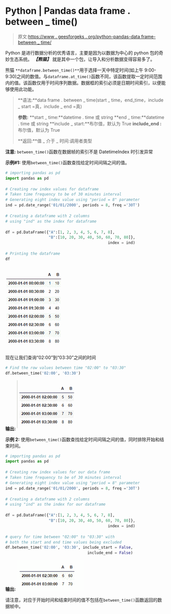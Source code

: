 # Python | Pandas data frame . between _ time()

> 原文:[https://www . geesforgeks . org/python-pandas-data frame-between _ time/](https://www.geeksforgeeks.org/python-pandas-dataframe-between_time/)

Python 是进行数据分析的优秀语言，主要是因为以数据为中心的 python 包的奇妙生态系统。 ***【熊猫】*** 就是其中一个包，让导入和分析数据变得容易多了。

熊猫 `**dataframe.between_time()**`用于选择一天中特定时间(如上午 9:00-9:30)之间的数值。与`dataframe.at_time()`函数不同，该函数提取一定时间范围内的值。该函数仅用于时间序列数据。数据框的索引必须是日期时间索引，以便能够使用此功能。

> **语法:**data frame . between _ time(start _ time，end_time，include _ start =真，include _ end =真)
> 
> **参数:**
> **start _ time:**datetime . time 或 string
> **end _ time:**datetime . time 或 string
> **include _ start:**布尔值，默认为 True
> **include_end :** 布尔值，默认为 True
> 
> **返回:**值 _ 介于 _ 时间:调用者类型

**注意:** `between_time()`函数在数据帧的索引不是 DatetimeIndex 时引发异常

**示例#1:** 使用`between_time()`函数查找给定时间间隔之间的值。

```py
# importing pandas as pd
import pandas as pd

# Creating row index values for dataframe
# Taken time frequency to be of 30 minutes interval
# Generating eight index value using "period = 8" parameter
ind = pd.date_range('01/01/2000', periods = 8, freq ='30T')

# Creating a dataframe with 2 columns
# using "ind" as the index for dataframe

df = pd.DataFrame({"A":[1, 2, 3, 4, 5, 6, 7, 8],
                   "B":[10, 20, 30, 40, 50, 60, 70, 80]},
                                             index = ind)

# Printing the dataframe
df
```

![](img/12ba00364d525fddf94c261851af7382.png)

现在让我们查询“02:00”到“03:30”之间的时间

```py
# Find the row values between time "02:00" to "03:30"
df.between_time('02:00', '03:30')
```

**输出:**
![](img/ebd65d18ca35306d0d1e2b55019e26a2.png)

**示例 2:** 使用`between_time()`函数查找给定时间间隔之间的值，同时排除开始和结束时间。

```py
# importing pandas as pd
import pandas as pd

# Creating row index values for our data frame
# Taken time frequency to be of 30 minutes interval
# Generating eight index value using "period = 8" parameter
ind = pd.date_range('01/01/2000', periods = 8, freq ='30T')

# Creating a dataframe with 2 columns
# using "ind" as the index for our dataframe

df = pd.DataFrame({"A":[1, 2, 3, 4, 5, 6, 7, 8],
                   "B":[10, 20, 30, 40, 50, 60, 70, 80]},
                                             index = ind)

# query for time between "02:00" to "03:30" with
# both the start and end time values being excluded
df.between_time('02:00', '03:30', include_start = False,
                                    include_end = False)
```

**输出:**
![](img/264e900dd8043d9cc720a5b79aa837b0.png)

请注意，对应于开始时间和结束时间的值不包括在`between_time()`函数返回的数据帧中。